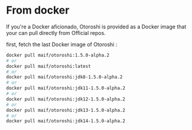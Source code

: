 # From docker

If you're a Docker aficionado, Otoroshi is provided as a Docker image that your can pull directly from Official repos.

first, fetch the last Docker image of Otoroshi :

```sh
docker pull maif/otoroshi:1.5.0-alpha.2
# or 
docker pull maif/otoroshi:latest
# or 
docker pull maif/otoroshi:jdk8-1.5.0-alpha.2
# or 
docker pull maif/otoroshi:jdk11-1.5.0-alpha.2
# or 
docker pull maif/otoroshi:jdk12-1.5.0-alpha.2
# or 
docker pull maif/otoroshi:jdk13-1.5.0-alpha.2
# or 
docker pull maif/otoroshi:jdk14-1.5.0-alpha.2
```